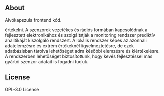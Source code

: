 ## About

Alvókapszula frontend kód.

értékelni.  A szenzorok vezetékes és rádiós formában kapcsolódnak a fejlesztett elektronikához és szolgáltatják a monitoring rendszer prediktív analitikáját kiszolgáló rendszert. A lokális rendszer képes az azonnali adatelemzésre és   extrém   értékeknél   figyelmeztetésre, de   ezek   adatbázisban   tárolva lehetőséget   adna   későbbi   elemzésre   és   kiértékelésre.   A   rendszerben lehetőséget biztosítottunk, hogy kevés fejlesztéssel más gyártói szenzor adatait is fogadni tudjuk. 

## License

GPL-3.0 License
